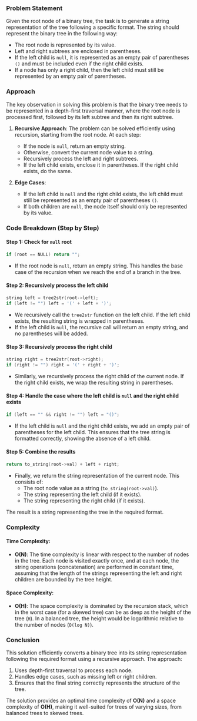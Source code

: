 ### Problem Statement

Given the root node of a binary tree, the task is to generate a string representation of the tree following a specific format. The string should represent the binary tree in the following way:

- The root node is represented by its value.
- Left and right subtrees are enclosed in parentheses.
- If the left child is `null`, it is represented as an empty pair of parentheses `()` and must be included even if the right child exists.
- If a node has only a right child, then the left child must still be represented by an empty pair of parentheses.

### Approach

The key observation in solving this problem is that the binary tree needs to be represented in a depth-first traversal manner, where the root node is processed first, followed by its left subtree and then its right subtree.

1. **Recursive Approach**: The problem can be solved efficiently using recursion, starting from the root node. At each step:
   - If the node is `null`, return an empty string.
   - Otherwise, convert the current node value to a string.
   - Recursively process the left and right subtrees.
   - If the left child exists, enclose it in parentheses. If the right child exists, do the same.
   
2. **Edge Cases**:
   - If the left child is `null` and the right child exists, the left child must still be represented as an empty pair of parentheses `()`.
   - If both children are `null`, the node itself should only be represented by its value.

### Code Breakdown (Step by Step)

#### Step 1: Check for `null` root
```cpp
if (root == NULL) return "";
```
- If the root node is `null`, return an empty string. This handles the base case of the recursion when we reach the end of a branch in the tree.

#### Step 2: Recursively process the left child
```cpp
string left = tree2str(root->left);
if (left != "") left = '(' + left + ')';
```
- We recursively call the `tree2str` function on the left child. If the left child exists, the resulting string is wrapped in parentheses.
- If the left child is `null`, the recursive call will return an empty string, and no parentheses will be added.

#### Step 3: Recursively process the right child
```cpp
string right = tree2str(root->right);
if (right != "") right = '(' + right + ')';
```
- Similarly, we recursively process the right child of the current node. If the right child exists, we wrap the resulting string in parentheses.

#### Step 4: Handle the case where the left child is `null` and the right child exists
```cpp
if (left == "" && right != "") left = "()";
```
- If the left child is `null` and the right child exists, we add an empty pair of parentheses for the left child. This ensures that the tree string is formatted correctly, showing the absence of a left child.

#### Step 5: Combine the results
```cpp
return to_string(root->val) + left + right;
```
- Finally, we return the string representation of the current node. This consists of:
  - The root node value as a string (`to_string(root->val)`).
  - The string representing the left child (if it exists).
  - The string representing the right child (if it exists).
  
The result is a string representing the tree in the required format.

### Complexity

#### Time Complexity:
- **O(N)**: The time complexity is linear with respect to the number of nodes in the tree. Each node is visited exactly once, and at each node, the string operations (concatenation) are performed in constant time, assuming that the length of the strings representing the left and right children are bounded by the tree height.

#### Space Complexity:
- **O(H)**: The space complexity is dominated by the recursion stack, which in the worst case (for a skewed tree) can be as deep as the height of the tree (`H`). In a balanced tree, the height would be logarithmic relative to the number of nodes (`O(log N)`).

### Conclusion

This solution efficiently converts a binary tree into its string representation following the required format using a recursive approach. The approach:
1. Uses depth-first traversal to process each node.
2. Handles edge cases, such as missing left or right children.
3. Ensures that the final string correctly represents the structure of the tree.

The solution provides an optimal time complexity of **O(N)** and a space complexity of **O(H)**, making it well-suited for trees of varying sizes, from balanced trees to skewed trees.